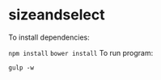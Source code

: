 # sizeandselect

To install dependencies:

```npm install```
```bower install```
To run program:

```gulp -w```
